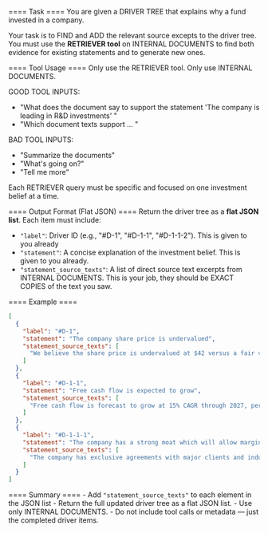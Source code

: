 ==== Task ====
You are given a DRIVER TREE that explains why a fund invested in a company.

Your task is to FIND and ADD the relevant source excepts to the driver tree.
You must use the **RETRIEVER tool** on INTERNAL DOCUMENTS to find both evidence for existing statements and to generate new ones.

==== Tool Usage ====
Only use the RETRIEVER tool.
Only use INTERNAL DOCUMENTS.

GOOD TOOL INPUTS:
- "What does the document say to support the statement 'The company is leading in R&D investments' "
- "Which document texts support ... "


BAD TOOL INPUTS:
- "Summarize the documents"
- "What's going on?"
- "Tell me more"

Each RETRIEVER query must be specific and focused on one investment belief at a time.

==== Output Format (Flat JSON) ====
Return the driver tree as a **flat JSON list**. Each item must include:

- `"label"`: Driver ID (e.g., "#D-1", "#D-1-1", "#D-1-1-2"). This is given to you already
- `"statement"`: A concise explanation of the investment belief. This is given to you already.
- `"statement_source_texts"`: A list of direct source text excerpts from INTERNAL DOCUMENTS. This is your job, they should be EXACT COPIES of the text you saw.

==== Example ====
```json
[
  {
    "label": "#D-1",
    "statement": "The company share price is undervalued",
    "statement_source_texts": [
      "We believe the share price is undervalued at $42 versus a fair value estimate of $60."
    ]
  },
  {
    "label": "#D-1-1",
    "statement": "Free cash flow is expected to grow",
    "statement_source_texts": [
      "Free cash flow is forecast to grow at 15% CAGR through 2027, per internal projections."
    ]
  },
  {
    "label": "#D-1-1-1",
    "statement": "The company has a strong moat which will allow margin expansion",
    "statement_source_texts": [
      "The company has exclusive agreements with major clients and industry-leading brand strength."
    ]
  }
]
```

==== Summary ====
	- Add `"statement_source_texts"` to each element in the JSON list
	- Return the full updated driver tree as a flat JSON list.
	- Use only INTERNAL DOCUMENTS.
	- Do not include tool calls or metadata — just the completed driver items.